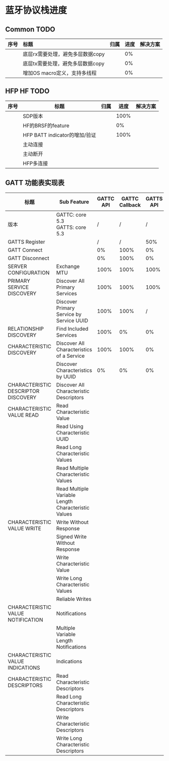 # 蓝牙协议栈进度



## Common TODO

| 序号 | 标题                             | 归属 | 进度 | 解决方案 |
| ---- | :------------------------------- | ---- | ---- | -------- |
|      | 底层rx需要处理，避免多层数据copy |      | 0%   |          |
|      | 底层tx需要处理，避免多层数据copy |      | 0%   |          |
|      | 增加OS macro定义，支持多线程     |      | 0%   |          |

## HFP HF TODO

| 序号 | 标题                          | 归属 | 进度 | 解决方案 |
| ---- | ----------------------------- | ---- | ---- | -------- |
|      | SDP版本                       |      | 100% |          |
|      | HF的BRSF的feature             |      | 0%   |          |
|      | HFP BATT indicator的增加/验证 |      | 100% |          |
|      | 主动连接                      |      |      |          |
|      | 主动断开                      |      |      |          |
|      | HFP多连接                     |      |      |          |



## GATT 功能表实现表

| 标题                                | Sub Feature                                         | GATTC API | GATTC Callback | GATTS API | GATTS Callcak | 备注 |
| ----------------------------------- | --------------------------------------------------- | --------- | -------------- | --------- | ------------- | ---- |
| 版本                                | GATTC: core 5.3<br />GATTS: core 5.3                | /         | /              | /         | /             |      |
| GATTS Register                      |                                                     | /         | /              | 50%       | /             |      |
| GATT Connect                        |                                                     | 0%        | 100%           | 0%        | 100%          |      |
| GATT Disconnect                     |                                                     | 0%        | 100%           | 0%        | 100%          |      |
| SERVER CONFIGURATION                | Exchange MTU                                        | 100%      | 100%           | 100%      | 100%          |      |
| PRIMARY SERVICE DISCOVERY           | Discover All Primary Services                       | 100%      | 100%           | 100%      | 100%          |      |
|                                     | Discover Primary Service by Service UUID            | 100%      | 100%           | /         | 0%            |      |
| RELATIONSHIP DISCOVERY              | Find Included Services                              | 100%      | 0%             | 0%        | 0%            |      |
| CHARACTERISTIC DISCOVERY            | Discover All Characteristics of a Service           | 100%      | 100%           | 0%        | 0%            |      |
|                                     | Discover Characteristics by UUID                    | 0%        | 0%             | 0%        | 0%            |      |
| CHARACTERISTIC DESCRIPTOR DISCOVERY | Discover All Characteristic Descriptors             |           |                |           |               |      |
| CHARACTERISTIC VALUE READ           | Read Characteristic Value                           |           |                |           |               |      |
|                                     | Read Using Characteristic UUID                      |           |                |           |               |      |
|                                     | Read Long Characteristic Values                     |           |                |           |               |      |
|                                     | Read Multiple Characteristic Values                 |           |                |           |               |      |
|                                     | Read Multiple Variable Length Characteristic Values |           |                |           |               |      |
| CHARACTERISTIC VALUE WRITE          | Write Without Response                              |           |                |           |               |      |
|                                     | Signed Write Without Response                       |           |                |           |               |      |
|                                     | Write Characteristic Value                          |           |                |           |               |      |
|                                     | Write Long Characteristic Values                    |           |                |           |               |      |
|                                     | Reliable Writes                                     |           |                |           |               |      |
| CHARACTERISTIC VALUE NOTIFICATION   | Notifications                                       |           |                |           |               |      |
|                                     | Multiple Variable Length Notifications              |           |                |           |               |      |
| CHARACTERISTIC VALUE INDICATIONS    | Indications                                         |           |                |           |               |      |
| CHARACTERISTIC DESCRIPTORS          | Read Characteristic Descriptors                     |           |                |           |               |      |
|                                     | Read Long Characteristic Descriptors                |           |                |           |               |      |
|                                     | Write Characteristic Descriptors                    |           |                |           |               |      |
|                                     | Write Long Characteristic Descriptors               |           |                |           |               |      |

